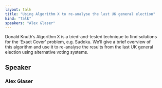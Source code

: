```yaml
---
layout: talk
title: "Using Algorithm X to re-analyse the last UK general election"
kind: "Talk"
speakers: "Alex Glaser"
---
```


Donald Knuth’s Algorithm X is a tried-and-tested technique to find solutions for the ‘Exact Cover’ problem, e.g. Sudoku. We’ll give a brief overview of this algorithm and use it to re-analyse the results from the last UK general election using alternative voting systems.

## Speaker

### Alex Glaser


